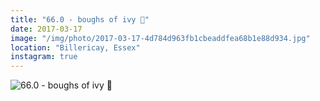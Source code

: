 ```yaml
---
title: "66.0 - boughs of ivy 🌿"
date: 2017-03-17
image: "/img/photo/2017-03-17-4d784d963fb1cbeaddfea68b1e88d934.jpg"
location: "Billericay, Essex"
instagram: true
---
```


![66.0 - boughs of ivy 🌿](/img/photo/2017-03-17-4d784d963fb1cbeaddfea68b1e88d934.jpg)
